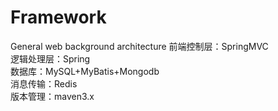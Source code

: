 # Framework
General web background architecture
前端控制层：SpringMVC<br>
逻辑处理层：Spring<br>
数据库：MySQL+MyBatis+Mongodb<br>
消息传输：Redis<br>
版本管理：maven3.x


